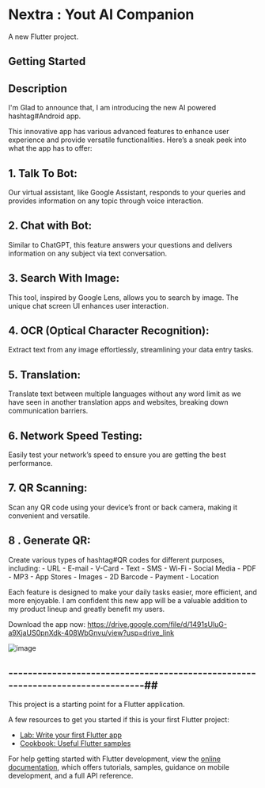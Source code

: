 # Nextra : Yout AI Companion

A new Flutter project.

## Getting Started


## Description


I'm Glad to announce that, I am introducing the new AI powered hashtag#Android app.

This innovative app has various advanced features to enhance user experience and provide versatile functionalities. Here’s a sneak peek into what the app has to offer:

## 1. Talk To Bot:
   Our virtual assistant, like Google Assistant, responds to your queries and provides information on any topic through voice interaction.

## 2. Chat with Bot:
   Similar to ChatGPT, this feature answers your questions and delivers information on any subject via text conversation.

## 3. Search With Image:
   This tool, inspired by Google Lens, allows you to search by image. The unique chat screen UI enhances user interaction.

## 4. OCR (Optical Character Recognition):
   Extract text from any image effortlessly, streamlining your data entry tasks.

## 5. Translation: 
   Translate text between multiple languages without any word limit as we have seen in another translation apps and websites, breaking down communication barriers.

## 6. Network Speed Testing:
   Easily test your network’s speed to ensure you are getting the best performance.

## 7. QR Scanning:
   Scan any QR code using your device’s front or back camera, making it convenient and versatile.

## 8 . Generate QR: 
   Create various types of hashtag#QR codes for different purposes, including:
     - URL
     - E-mail
     - V-Card
     - Text
     - SMS
     - Wi-Fi
     - Social Media
     - PDF
     - MP3
     - App Stores
     - Images
     - 2D Barcode
     - Payment
     - Location

Each feature is designed to make your daily tasks easier, more efficient, and more enjoyable. 
I am confident this new app will be a valuable addition to my product lineup and greatly benefit my users.


Download the app now: https://drive.google.com/file/d/1491sUluG-a9XjaUS0pnXdk-408WbGnvu/view?usp=drive_link


![image](https://github.com/tiwarivk1511/Nextra/assets/108867686/5b71bda8-44d7-4b57-8534-c99551b4e062)


## -------------------------------------------------------------------------------##

This project is a starting point for a Flutter application.

A few resources to get you started if this is your first Flutter project:

- [Lab: Write your first Flutter app](https://docs.flutter.dev/get-started/codelab)
- [Cookbook: Useful Flutter samples](https://docs.flutter.dev/cookbook)

For help getting started with Flutter development, view the
[online documentation](https://docs.flutter.dev/), which offers tutorials,
samples, guidance on mobile development, and a full API reference.
